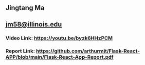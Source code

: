## Jingtang Ma <Br/>
## jm58@illinois.edu <Br/>
### Video Link: https://youtu.be/byzk6HHzPCM <Br/>
### Report Link: https://github.com/arthurmjt/Flask-React-APP/blob/main/Flask-React-App-Report.pdf

